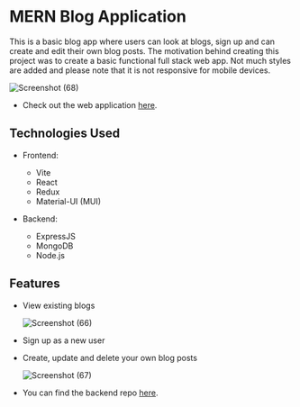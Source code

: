 # MERN Blog Application

This is a basic blog app where users can look at blogs, sign up and can create and edit their own blog posts. The motivation behind creating this project was to create a basic functional full stack web app. Not much styles are added and please note that it is not responsive for mobile devices.

![Screenshot (68)](https://github.com/krisgoswami/MERN-Blog/assets/91143716/9489952d-edb8-4bbf-ada4-9164c0d0cbc4)


- Check out the web application [here](https://mernblogapp-by-krish.netlify.app).

## Technologies Used

- Frontend:
  - Vite
  - React
  - Redux
  - Material-UI (MUI)

- Backend:
  - ExpressJS
  - MongoDB
  - Node.js

## Features

- View existing blogs
  
  ![Screenshot (66)](https://github.com/krisgoswami/MERN-Blog/assets/91143716/d93d4a0a-de6f-44ba-8de6-dd8c3961d4ea)

- Sign up as a new user
- Create, update and delete your own blog posts
  
  ![Screenshot (67)](https://github.com/krisgoswami/MERN-Blog/assets/91143716/f3ec20d8-981e-4205-9111-a029ad88736e)

- You can find the backend repo [here](https://github.com/krisgoswami/MERN-Blog-Backend.git).

